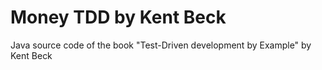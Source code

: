 # Money TDD by Kent Beck

Java source code of the book "Test-Driven development by Example" by Kent Beck
